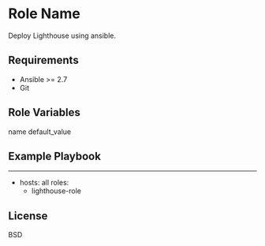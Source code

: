 Role Name
=========

Deploy Lighthouse using ansible.


Requirements
------------

- Ansible >= 2.7 
- Git 

Role Variables
--------------

name default_value

Example Playbook
----------------

---
- hosts: all
  roles:
  - lighthouse-role


License
-------
BSD

